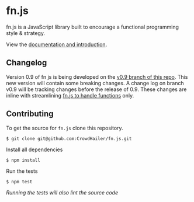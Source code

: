 # fn.js

fn.js is a JavaScript library built to encourage a functional programming style & strategy.

View the [documentation and introduction](http://eliperelman.com/fn.js).

## Changelog

Version 0.9 of fn js is being developed on the [v0.9 branch of this repo](https://github.com/CrowdHailer/fn.js/tree/v0.9).
This new version will contain some breaking changes.
A change log on branch v0.9 will be tracking changes before the release of 0.9.
These changes are inline with streamlining [fn.js to handle functions](https://github.com/CrowdHailer/fn.js/issues/27) only. 

## Contributing

To get the source for `fn.js` clone this repository.
```
$ git clone git@github.com:CrowdHailer/fn.js.git
```
Install all dependencies
```
$ npm install
```
Run the tests
```
$ npm test
```
*Running the tests will also lint the source code*
